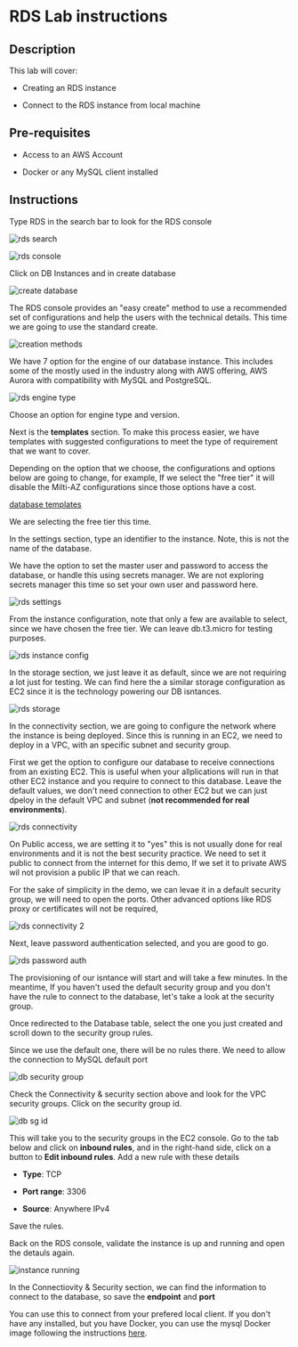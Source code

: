 # RDS Lab instructions

## Description

This lab will cover:

- Creating an RDS instance

- Connect to the RDS instance from local machine

## Pre-requisites

- Access to an AWS Account

- Docker or any MySQL client installed

## Instructions

Type RDS in the search bar to look for the RDS console

![rds search](./images/rds-search.png)

![rds console](./images/rds-console.png)

Click on DB Instances and in create database

![create database](./images/create-database.png)

The RDS console provides an "easy create" method to use a recommended set of configurations and help the users with the technical details. This time we are going to use the standard create.

![creation methods](./images/creation-methods.png)

We have 7 option for the engine of our database instance. This includes some of the mostly used in the industry along with AWS offering, AWS Aurora with compatibility with MySQL and PostgreSQL.

![rds engine type](./images/engine-type.png)

Choose an option for engine type and version.

Next is the __templates__ section. To make this process easier, we have templates with suggested configurations to meet the type of requirement that we want to cover.

Depending on the option that we choose, the configurations and options below are going to change, for example, If we select the "free tier" it will disable the Milti-AZ configurations since those options have a cost.

[database templates](./images/database-templates.png)

We are selecting the free tier this time.

In the settings section, type an identifier to the instance. Note, this is not the name of the database.

We have the option to set the master user and password to access the database, or handle this using secrets manager. We are not exploring secrets manager this time so set your own user and password here.

![rds settings](./images/rds-settings.png)

From the instance configuration, note that only a few are available to select, since we have chosen the free tier. We can leave db.t3.micro for testing purposes.

![rds instance config](./images/rds-instance-config.png)

In the storage section, we just leave it as default, since we are not requiring a lot just for testing. We can find here the a similar storage configuration as EC2 since it is the technology powering our DB isntances.

![rds storage](./images/rds-storage.png)

In the connectivity section, we are going to configure the network where the instance is being deployed. Since this is running in an EC2, we need to deploy in a VPC, with an specific subnet and security group.

First we get the option to configure our database to receive connections from an existing EC2. This is useful when your allplications will run in that other EC2 instance and you require to connect to this database. Leave the default values, we don't need connection to other EC2 but we can just dpeloy in the default VPC and subnet (__not recommended for real environments__).

![rds connectivity](./images/rds-connectivity.png)

On Public access, we are setting it to "yes" this is not usually done for real environments and it is not the best security practice. We need to set it public to connect from the internet for this demo, If we set it to private AWS wil not provision a public IP that we can reach.

For the sake of simplicity in the demo, we can levae it in a default security group, we will need to open the ports. Other advanced options like RDS proxy or certificates will not be required,

![rds connectivity 2](./images/rds-connectivity.png)

Next, leave password authentication selected, and you are good to go.

![rds password auth](./images/database-authentication.png)

The provisioning of our isntance will start and will take a few minutes. In the meantime, If you haven't used the default security group and you don't have the rule to connect to the database, let's take a look at the security group.

Once redirected to the Database table, select the one you just created and scroll down to the security group rules.

Since we use the default one, there will be no rules there. We need to allow the connection to MySQL default port

![db security group](./images/db-sg.png)

Check the Connectivity & security section above and look for the VPC security groups. Click on the security group id.

![db sg id](./images/db-sg-id.png)

This will take you to the security groups in the EC2 console. Go to the tab below and click on __inbound rules__, and in the right-hand side, click on a button to __Edit inbound rules__. Add a new rule with these details

- __Type__: TCP

- __Port range__: 3306

- __Source__: Anywhere IPv4

Save the rules.

Back on the RDS console, validate the instance is up and running and open the detauls again.

![instance running](./images/rds-instance-available.png)

In the Connectiovity & Security section, we can find the information to connect to the database, so save the __endpoint__ and __port__

You can use this to connect from your prefered local client. If you don't have any installed, but you have Docker, you can use the mysql Docker image following the instructions [here](https://hub.docker.com/_/mysql).
